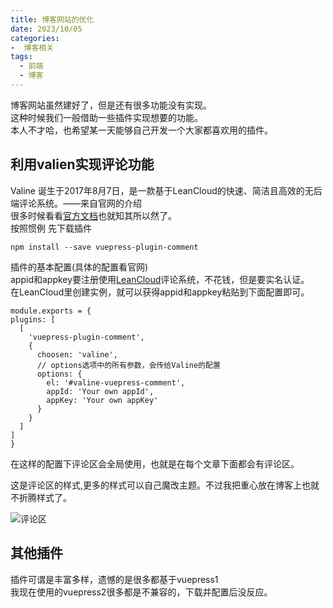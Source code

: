 ```yaml
---
title: 博客网站的优化
date: 2023/10/05
categories:
-  博客相关
tags:
  - 前端
  - 博客
---
```


博客网站虽然建好了，但是还有很多功能没有实现。<br>
这种时候我们一般借助一些插件实现想要的功能。<br>
本人不才哈，也希望某一天能够自己开发一个大家都喜欢用的插件。


## 利用valien实现评论功能
  Valine 诞生于2017年8月7日，是一款基于LeanCloud的快速、简洁且高效的无后端评论系统。——来自官网的介绍<br>
  很多时候看看[官方文档](https://valine.js.org/)也就知其所以然了。<br>
  按照惯例 先下载插件
  ```
  npm install --save vuepress-plugin-comment
  ```
  插件的基本配置(具体的配置看官网)<br>
  appid和appkey要注册使用[LeanCloud](https://www.leancloud.cn/)评论系统，不花钱，但是要实名认证。<br>
  在LeanCloud里创建实例，就可以获得appid和appkey粘贴到下面配置即可。
  ```
  module.exports = {
  plugins: [
    [
      'vuepress-plugin-comment',
      {
        choosen: 'valine', 
        // options选项中的所有参数，会传给Valine的配置
        options: {
          el: '#valine-vuepress-comment',
          appId: 'Your own appId',
          appKey: 'Your own appKey'
        }
      }
    ]
  ]
}
  ```
  在这样的配置下评论区会全局使用，也就是在每个文章下面都会有评论区。

  这是评论区的样式,更多的样式可以自己魔改主题。不过我把重心放在博客上也就不折腾样式了。

![评论区](https://img1.imgtp.com/2023/10/06/ZaJlAWBi.png)
##  其他插件
插件可谓是丰富多样，遗憾的是很多都基于vuepress1<br>
我现在使用的vuepress2很多都是不兼容的，下载并配置后没反应。